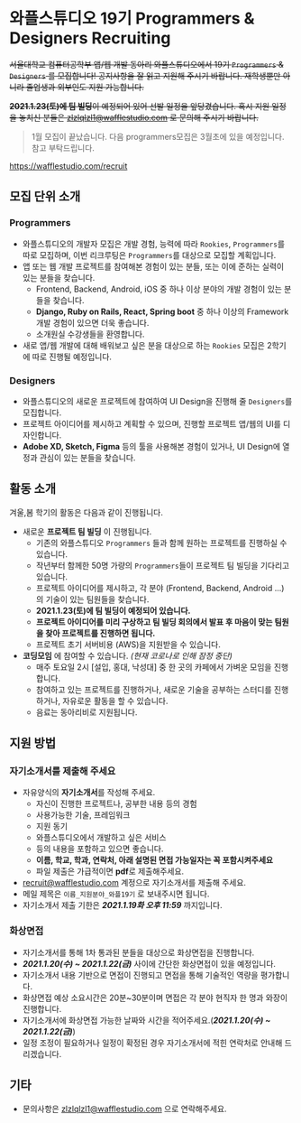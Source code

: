 # 와플스튜디오 19기 Programmers & Designers Recruiting

~~서울대학교 컴퓨터공학부 앱/웹 개발 동아리 와플스튜디오에서 19기 `Programmers` & `Designers` 를 모집합니다! 공지사항을 잘 읽고 지원해 주시기 바랍니다.
재학생뿐만 아니라 졸업생과 외부인도 지원 가능합니다.~~

~~**2021.1.23(토)에 팀 빌딩**이 예정되어 있어 선발 일정을 앞당겼습니다. 혹시 지원 일정을 놓치신 분들은 zlzlqlzl1@wafflestudio.com 로 문의해 주시기 바랍니다.~~

> 1월 모집이 끝났습니다. 다음 programmers모집은 3월초에 있을 예정입니다. 참고 부탁드립니다.

https://wafflestudio.com/recruit
 
## 모집 단위 소개
### Programmers
* 와플스튜디오의 개발자 모집은 개발 경험, 능력에 따라 `Rookies`, `Programmers`를 따로 모집하며, 이번 리크루팅은 `Programmers`를 대상으로 모집할 계획입니다.
* 앱 또는 웹 개발 프로젝트를 참여해본 경험이 있는 분들, 또는 이에 준하는 실력이 있는 분들을 찾습니다.
    * Frontend, Backend, Android, iOS 중 하나 이상 분야의 개발 경험이 있는 분들을 찾습니다.
    * **Django, Ruby on Rails, React, Spring boot** 중 하나 이상의 Framework 개발 경험이 있으면 더욱 좋습니다.
    * 소개원실 수강생들을 환영합니다.
* 새로 앱/웹 개발에 대해 배워보고 싶은 분을 대상으로 하는 `Rookies` 모집은 2학기에 따로 진행될 예정입니다.

### Designers
* 와플스튜디오의 새로운 프로젝트에 참여하여 UI Design을 진행해 줄 `Designers`를 모집합니다.
* 프로젝트 아이디어를 제시하고 계획할 수 있으며, 진행할 프로젝트 앱/웹의 UI를 디자인합니다.
* **Adobe XD, Sketch, Figma** 등의 툴을 사용해본 경험이 있거나, UI Design에 열정과 관심이 있는 분들을 찾습니다.


## 활동 소개
겨울,봄 학기의 활동은 다음과 같이 진행됩니다.
* 새로운 **프로젝트 팀 빌딩** 이 진행됩니다.
    * 기존의 와플스튜디오 `Programmers` 들과 함께 원하는 프로젝트를 진행하실 수 있습니다.
    * 작년부터 함께한 50명 가량의 `Programmers`들이 프로젝트 팀 빌딩을 기다리고 있습니다.
    * 프로젝트 아이디어를 제시하고, 각 분야 (Frontend, Backend, Android ...) 의 기술이 있는 팀원들을 찾습니다.
    * **2021.1.23(토)에 팀 빌딩이 예정되어 있습니다.**
    * **프로젝트 아이디어를 미리 구상하고 팀 빌딩 회의에서 발표 후 마음이 맞는 팀원을 찾아 프로젝트를 진행하면 됩니다.**
    * 프로젝트 초기 서버비용 (AWS)을 지원받을 수 있습니다.
* **코딩모임** 에 참여할 수 있습니다. _(현재 코로나로 인해 잠정 중단)_
    * 매주 토요일 2시 [설입, 홍대, 낙성대] 중 한 곳의 카페에서 가벼운 모임을 진행합니다.
    * 참여하고 있는 프로젝트를 진행하거나, 새로운 기술을 공부하는 스터디를 진행하거나, 자유로운 활동을 할 수 있습니다.
    * 음료는 동아리비로 지원됩니다.

## 지원 방법
### 자기소개서를 제출해 주세요
- 자유양식의 **자기소개서**를 작성해 주세요.
    - 자신이 진행한 프로젝트나, 공부한 내용 등의 경험
    - 사용가능한 기술, 프레임워크
    - 지원 동기
    - 와플스튜디오에서 개발하고 싶은 서비스
    - 등의 내용을 포함하고 있으면 좋습니다.
    - **이름, 학교, 학과, 연락처, 아래 설명된 면접 가능일자는 꼭 포함시켜주세요**
    - 파일 제출은 가급적이면 **pdf**로 제출해주세요.
- recruit@wafflestudio.com 계정으로 자기소개서를 제출해 주세요.
- 메일 제목은 `이름_지원분야_와플19기` 로 보내주시면 됩니다.
- 자기소개서 제출 기한은 _**2021.1.19화 오후 11:59**_ 까지입니다.

### 화상면접
- 자기소개서를 통해 1차 통과된 분들을 대상으로 화상면접을 진행합니다.
- _**2021.1.20(수) ~ 2021.1.22(금)**_ 사이에 간단한 화상면접이 있을 예정입니다. 
- 자기소개서 내용 기반으로 면접이 진행되고 면접을 통해 기술적인 역량을 평가합니다.
- 화상면접 예상 소요시간은 20분~30분이며 면접은 각 분야 현직자 한 명과 와장이 진행합니다.
- 자기소개서에 화상면접 가능한 날짜와 시간을 적어주세요.(_**2021.1.20(수) ~ 2021.1.22(금)**_)
- 일정 조정이 필요하거나 일정이 확정된 경우 자기소개서에 적힌 연락처로 안내해 드리겠습니다.

## 기타
- 문의사항은 zlzlqlzl1@wafflestudio.com 으로 연락해주세요.

